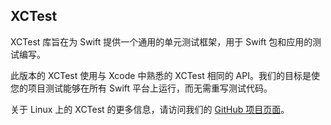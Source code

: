 ## XCTest

XCTest 库旨在为 Swift 提供一个通用的单元测试框架，用于 Swift 包和应用的测试编写。

此版本的 XCTest 使用与 Xcode 中熟悉的 XCTest 相同的 API。我们的目标是使您的项目测试能够在所有 Swift 平台上运行，而无需重写测试代码。

关于 Linux 上的 XCTest 的更多信息，请访问我们的 [GitHub 项目页面](http://www.github.com/swiftlang/swift-corelibs-xctest)。
